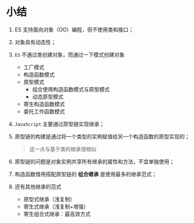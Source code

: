 # 小结
1. ES 支持面向对象（OO）编程，但不使用类和接口；

2. 对象具有动态性；

3. `ES` 不通过类创建对象，而通过一下模式创建对象
    * 工厂模式
    * 构造函数模式
    * 原型模式
        * 组合使用构造函数模式与原型模式
        * 动态原型模式
    * 寄生构造函数模式
    * 委托工作函数模式

4. `JavaScript` 主要通过原型链实现继承；

5. 原型链的构建是通过将一个类型的实例赋值给另一个构造函数的原型实现的；
    > 这一点与基于类的继承很相似

6. 原型链的问题是对象实例共享所有继承的属性和方法，不宜单独使用；

7. 构造函数借用搭配原型链的 **组合继承** 是使用最多的继承范式；

8. 还有其他继承的范式
    * 原型式继承（浅复制）
    * 寄生式继承（浅复制+增强）
    * 寄生组合式继承：最高效方式
